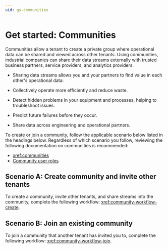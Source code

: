 ```yaml
---
uid: gs-communities
---
```


# Get started: Communities

Communities allow a tenant to create a private group where operational data can be shared and viewed across other tenants. Using communities, industrial companies can share their data streams externally with trusted business partners, service providers, and analytics providers.

- Sharing data streams allows you and your partners to find value in each other's operational data:

- Collectively operate more efficiently and reduce waste.

- Detect hidden problems in your equipment and processes, helping to troubleshoot issues.

- Predict future failures before they occur.

- Share data across engineering and operational partners.

To create or join a community, follow the applicable scenario below listed in the headings below. Regardless of which scenario you follow, reviewing the following documentation on communities is recommended:

- <xref:communities>
- [Community user roles](xref:community-setup#community-user-roles)

## Scenario A: Create community and invite other tenants

To create a community, invite other tenants, and share streams into the community, complete the following workflow: <xref:community-workflow-create>.

## Scenario B: Join an existing community

To join a community that another tenant has invited you to, complete the following workflow: <xref:community-workflow-join>.
